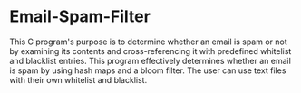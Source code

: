 # Email-Spam-Filter
This C program's purpose is to determine whether an email is spam or not by examining its contents and cross-referencing it with predefined whitelist and blacklist entries. This program effectively determines whether an email is spam by using hash maps and a bloom filter. The user can use text files with their own whitelist and blacklist.
